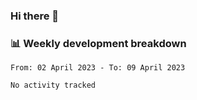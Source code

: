 ### Hi there 👋

### 📊 Weekly development breakdown
<!--START_SECTION:waka-->

```text
From: 02 April 2023 - To: 09 April 2023

No activity tracked
```

<!--END_SECTION:waka-->
